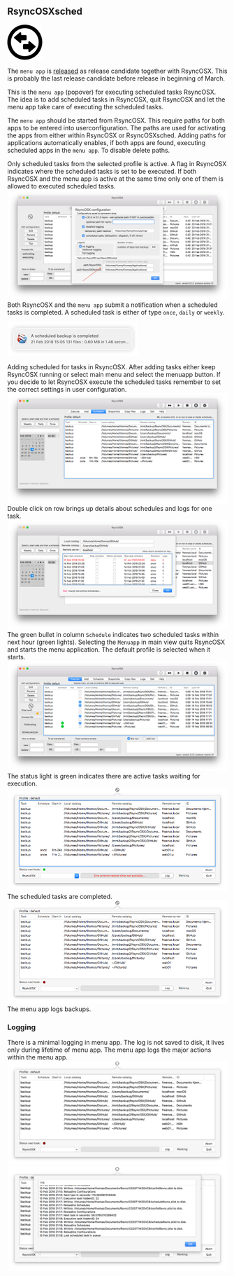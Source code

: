 ## RsyncOSXsched

![](icon/menuapp.png)

The `menu app` is [released](https://github.com/rsyncOSX/RsyncOSX/releases) as release candidate together with RsyncOSX. This is probably the last release candidate before release in beginning of March.

This is the `menu app` (popover) for executing scheduled tasks RsyncOSX. The idea is to add scheduled tasks in RsyncOSX, quit RsyncOSX and let the menu app take care of executing the scheduled tasks.

The `menu app` should be started from RsyncOSX. This require paths for both apps to be entered into userconfiguration.  The paths are used for activating the apps from either within RsyncOSX or RsyncOSXsched.
Adding paths for applications automatically enables, if both apps are found, executing scheduled apps in the `menu app`. To disable delete paths.

Only scheduled tasks from the selected profile is active. A flag in RsyncOSX indicates where the scheduled tasks is set to be executed. If both RsyncOSX and the menu app is active at the same time only one of them is allowed to executed scheduled tasks.
![](screenshots/sched0.png)
Both RsyncOSX and the `menu app` submit a notification when a scheduled tasks is completed. A scheduled task is either of type `once`, `daily` or `weekly`.

![](screenshots/notifications1.png)

Adding scheduled for tasks in RsyncOSX. After adding tasks either keep RsyncOSX running or select main menu and select the menuapp button. If you decide to let RsyncOSX execute the scheduled tasks remember to set the correct settings in user configuration.
![](screenshots/sched4.png)
Double click on row brings up details about schedules and logs for one task.
![](screenshots/sched1.png)
The green bullet in column `Schedule` indicates two scheduled tasks within next hour (green lights). Selecting the `Menuapp` in main view quits RsyncOSX and starts the menu application. The default profile is selected when it starts.
![](screenshots/sched2.png)
The status light is green indicates there are active tasks waiting for execution.
![](screenshots/sched5.png)
The scheduled tasks are completed.
![](screenshots/sched6.png)
The menu app logs backups.

### Logging

There is a minimal logging in menu app. The log is not saved to disk, it lives only during lifetime of menu app. The menu app logs the major actions within the menu app.
![](screenshots/log1.png)
![](screenshots/log2.png)
